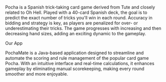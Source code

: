Pocha is a Spanish trick-taking card game derived from Tute and closely related to Oh Hell. Played with a 40-card Spanish deck, the goal is to predict the exact number of tricks you'll win in each round. Accuracy in bidding and strategy is key, as players are penalized for over- or underestimating their tricks. The game progresses with increasing and then decreasing hand sizes, adding an exciting dynamic to the gameplay.


Our App 

PochaMate is a Java-based application designed to streamline and automate the scoring and rule management of the popular card game Pocha. With an intuitive interface and real-time calculations, it enhances gameplay by eliminating manual scorekeeping, making every round smoother and more enjoyable.
